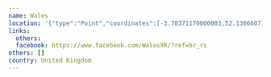 ```yaml
---
name: Wales
location: '{"type":"Point","coordinates":[-3.78371170000003,52.1306607]}'
links:
  others: 
  facebook: https://www.facebook.com/WalesXR/?ref=br_rs
others: []
country: United Kingdom
---
```

